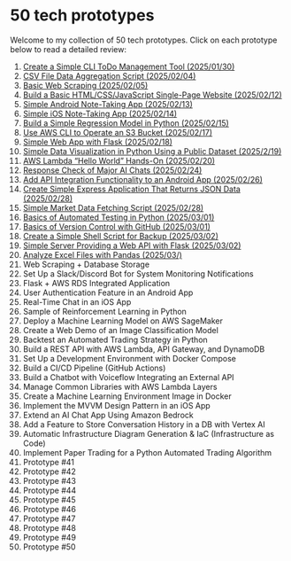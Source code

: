 # 50 tech prototypes

Welcome to my collection of 50 tech prototypes. Click on each prototype below to read a detailed review:


1. [Create a Simple CLI ToDo Management Tool (2025/01/30)](reviews/prototype1.md)
2. [CSV File Data Aggregation Script (2025/02/04)](reviews/prototype2.md)
3. [Basic Web Scraping (2025/02/05)](reviews/prototype3.md)
4. [Build a Basic HTML/CSS/JavaScript Single-Page Website (2025/02/12)](reviews/prototype4.md)
5. [Simple Android Note-Taking App (2025/02/13)](reviews/prototype5.md)
6. [Simple iOS Note-Taking App (2025/02/14)](reviews/prototype6.md)
7. [Build a Simple Regression Model in Python (2025/02/15)](reviews/prototype7.md)
8. [Use AWS CLI to Operate an S3 Bucket (2025/02/17)](reviews/prototype8.md)
9. [Simple Web App with Flask (2025/02/18)](reviews/prototype9.md)
10. [Simple Data Visualization in Python Using a Public Dataset (2025/2/19)](reviews/prototype10.md)
11.	[AWS Lambda “Hello World” Hands-On (2025/02/20)](reviews/prototype11.md)
12.	[Response Check of Major AI Chats (2025/02/24)](reviews/prototype12.md)
13.	[Add API Integration Functionality to an Android App (2025/02/26)](reviews/prototype13.md)
14.	[Create Simple Express Application That Returns JSON Data (2025/02/28)](reviews/prototype14.md)
15.	[Simple Market Data Fetching Script (2025/02/28)](reviews/prototype15.md)
16.	[Basics of Automated Testing in Python (2025/03/01)](reviews/prototype16.md)
17.	[Basics of Version Control with GitHub (2025/03/01)](reviews/prototype17.md)
18.	[Create a Simple Shell Script for Backup (2025/03/02)](reviews/prototype18.md)
19.	[Simple Server Providing a Web API with Flask (2025/03/02)](reviews/prototype19.md)
20.	[Analyze Excel Files with Pandas (2025/03/)](reviews/prototype20.md) 
21. Web Scraping + Database Storage
22. Set Up a Slack/Discord Bot for System Monitoring Notifications
23. Flask + AWS RDS Integrated Application
24. User Authentication Feature in an Android App
25. Real-Time Chat in an iOS App
26. Sample of Reinforcement Learning in Python
27. Deploy a Machine Learning Model on AWS SageMaker
28. Create a Web Demo of an Image Classification Model
29. Backtest an Automated Trading Strategy in Python
30. Build a REST API with AWS Lambda, API Gateway, and DynamoDB
31. Set Up a Development Environment with Docker Compose
32. Build a CI/CD Pipeline (GitHub Actions)
33. Build a Chatbot with Voiceflow Integrating an External API
34. Manage Common Libraries with AWS Lambda Layers
35. Create a Machine Learning Environment Image in Docker
36. Implement the MVVM Design Pattern in an iOS App
37. Extend an AI Chat App Using Amazon Bedrock
38. Add a Feature to Store Conversation History in a DB with Vertex AI
39. Automatic Infrastructure Diagram Generation & IaC (Infrastructure as Code)
40. Implement Paper Trading for a Python Automated Trading Algorithm
41. Prototype #41
42. Prototype #42
43. Prototype #43
44. Prototype #44
45. Prototype #45
46. Prototype #46
47. Prototype #47
48. Prototype #48
49. Prototype #49
50. Prototype #50

